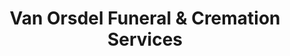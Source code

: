 ---
title: "Van Orsdel Funeral & Cremation Services"
url: /coral-gables/van-orsdel-funeral-and-cremation-services/
shop: funeral directors
---